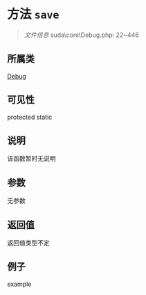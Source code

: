 # 方法 `save`



> *文件信息* suda\core\Debug.php: 22~446

## 所属类 

[Debug](../Debug.md)

## 可见性

 protected static

## 说明

该函数暂时无说明


## 参数


无参数


## 返回值

返回值类型不定


## 例子

example